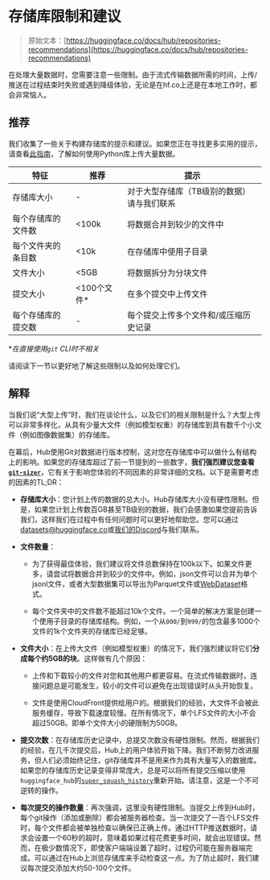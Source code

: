 # 存储库限制和建议

> 原始文本：[https://huggingface.co/docs/hub/repositories-recommendations](https://huggingface.co/docs/hub/repositories-recommendations)

在处理大量数据时，您需要注意一些限制。由于流式传输数据所需的时间，上传/推送在过程结束时失败或遇到降级体验，无论是在hf.co上还是在本地工作时，都会非常恼人。

## 推荐

我们收集了一些关于构建存储库的提示和建议。如果您正在寻找更多实用的提示，请查看[此指南](https://huggingface.co/docs/huggingface_hub/main/en/guides/upload#tips-and-tricks-for-large-uploads)，了解如何使用Python库上传大量数据。

| 特征 | 推荐 | 提示 |
| --- | --- | --- |
| 存储库大小 | - | 对于大型存储库（TB级别的数据）请与我们联系 |
| 每个存储库的文件数 | <100k | 将数据合并到较少的文件中 |
| 每个文件夹的条目数 | <10k | 在存储库中使用子目录 |
| 文件大小 | <5GB | 将数据拆分为分块文件 |
| 提交大小 | <100个文件* | 在多个提交中上传文件 |
| 每个存储库的提交数 | - | 每个提交上传多个文件和/或压缩历史记录 |

**在直接使用`git` CLI时不相关*

请阅读下一节以更好地了解这些限制以及如何处理它们。

## 解释

当我们说“大型上传”时，我们在谈论什么，以及它们的相关限制是什么？大型上传可以非常多样化，从具有少量大文件（例如模型权重）的存储库到具有数千个小文件（例如图像数据集）的存储库。

在幕后，Hub使用Git对数据进行版本控制，这对您在存储库中可以做什么有结构上的影响。如果您的存储库超过了前一节提到的一些数字，**我们强烈建议您查看[`git-sizer`](https://github.com/github/git-sizer)**，它有关于影响您体验的不同因素的非常详细的文档。以下是需要考虑的因素的TL;DR：

+   **存储库大小**：您计划上传的数据的总大小。Hub存储库大小没有硬性限制。但是，如果您计划上传数百GB甚至TB级别的数据，我们会感激如果您提前告诉我们，这样我们在过程中有任何问题时可以更好地帮助您。您可以通过[datasets@huggingface.co](mailto:datasets@huggingface.co)或[我们的Discord](http://hf.co/join/discord)与我们联系。

+   **文件数量**：

    +   为了获得最佳体验，我们建议将文件总数保持在100k以下。如果文件更多，请尝试将数据合并到较少的文件中。例如，json文件可以合并为单个jsonl文件，或者大型数据集可以导出为Parquet文件或[WebDataset](https://github.com/webdataset/webdataset)格式。

    +   每个文件夹中的文件数不能超过10k个文件。一个简单的解决方案是创建一个使用子目录的存储库结构。例如，一个从`000/`到`999/`的包含最多1000个文件的1k个文件夹的存储库已经足够。

+   **文件大小**：在上传大文件（例如模型权重）的情况下，我们强烈建议将它们**分成每个约5GB的块**。这样做有几个原因：

    +   上传和下载较小的文件对您和其他用户都更容易。在流式传输数据时，连接问题总是可能发生，较小的文件可以避免在出现错误时从头开始恢复。

    +   文件是使用CloudFront提供给用户的。根据我们的经验，大文件不会被此服务缓存，导致下载速度较慢。在所有情况下，单个LFS文件的大小不会超过50GB。即单个文件大小的硬限制为50GB。

+   **提交次数**：在存储库历史记录中，总提交次数没有硬性限制。然而，根据我们的经验，在几千次提交后，Hub上的用户体验开始下降。我们不断努力改进服务，但人们必须始终记住，git存储库并不是用来作为具有大量写入的数据库。如果您的存储库历史记录变得非常庞大，总是可以将所有提交压缩以使用`huggingface_hub`的[`super_squash_history`](https://huggingface.co/docs/huggingface_hub/main/en/package_reference/hf_api#huggingface_hub.HfApi.super_squash_history)重新开始。请注意，这是一个不可逆转的操作。

+   **每次提交的操作数量**：再次强调，这里没有硬性限制。当提交上传到Hub时，每个git操作（添加或删除）都会被服务器检查。当一次提交了一百个LFS文件时，每个文件都会被单独检查以确保已正确上传。通过HTTP推送数据时，请求会设置一个60秒的超时，意味着如果过程花费更多时间，就会出现错误。然而，在极少数情况下，即使客户端端设置了超时，过程仍可能在服务器端完成。可以通过在Hub上浏览存储库来手动检查这一点。为了防止超时，我们建议每次提交添加大约50-100个文件。
